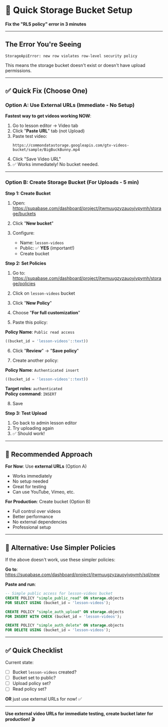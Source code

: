 # 🚀 Quick Storage Bucket Setup

**Fix the "RLS policy" error in 3 minutes**

---

## The Error You're Seeing

```
StorageApiError: new row violates row-level security policy
```

This means the storage bucket doesn't exist or doesn't have upload permissions.

---

## ✅ Quick Fix (Choose One)

### Option A: Use External URLs (Immediate - No Setup)

**Fastest way to get videos working NOW**:

1. Go to lesson editor → Video tab
2. Click "**Paste URL**" tab (not Upload)
3. Paste test video:
   ```
   https://commondatastorage.googleapis.com/gtv-videos-bucket/sample/BigBuckBunny.mp4
   ```
4. Click "Save Video URL"
5. ✅ Works immediately! No bucket needed.

---

### Option B: Create Storage Bucket (For Uploads - 5 min)

**Step 1: Create Bucket**

1. Open: https://supabase.com/dashboard/project/jtwmuugzyzauoyjvpymh/storage/buckets

2. Click "**New bucket**"

3. Configure:
   - Name: `lesson-videos`
   - Public: ✅ **YES** (important!)
   - Create bucket

**Step 2: Set Policies**

1. Go to: https://supabase.com/dashboard/project/jtwmuugzyzauoyjvpymh/storage/policies

2. Click on `lesson-videos` bucket

3. Click "**New Policy**"

4. Choose "**For full customization**"

5. Paste this policy:

**Policy Name**: `Public read access`
```sql
((bucket_id = 'lesson-videos'::text))
```

6. Click "**Review**" → "**Save policy**"

7. Create another policy:

**Policy Name**: `Authenticated insert`
```sql
((bucket_id = 'lesson-videos'::text))
```
**Target roles**: `authenticated`  
**Policy command**: `INSERT`

8. Save

**Step 3: Test Upload**

1. Go back to admin lesson editor
2. Try uploading again
3. ✅ Should work!

---

## 🎯 Recommended Approach

**For Now**: Use **external URLs** (Option A)
- Works immediately
- No setup needed
- Great for testing
- Can use YouTube, Vimeo, etc.

**For Production**: Create bucket (Option B)
- Full control over videos
- Better performance
- No external dependencies
- Professional setup

---

## 📝 Alternative: Use Simpler Policies

If the above doesn't work, use these simpler policies:

**Go to**: https://supabase.com/dashboard/project/jtwmuugzyzauoyjvpymh/sql/new

**Paste and run**:

```sql
-- Simple public access for lesson-videos bucket
CREATE POLICY "simple_public_read" ON storage.objects 
FOR SELECT USING (bucket_id = 'lesson-videos');

CREATE POLICY "simple_auth_upload" ON storage.objects 
FOR INSERT WITH CHECK (bucket_id = 'lesson-videos');

CREATE POLICY "simple_auth_delete" ON storage.objects 
FOR DELETE USING (bucket_id = 'lesson-videos');
```

---

## ✅ Quick Checklist

Current state:
- [ ] Bucket `lesson-videos` created?
- [ ] Bucket set to public?
- [ ] Upload policy set?
- [ ] Read policy set?

**OR** just use external URLs for now! ✅

---

**Use external video URLs for immediate testing, create bucket later for production!** 🎬

